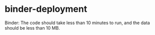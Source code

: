 # binder-deployment
Binder: The code should take less than 10 minutes to run, and the data should be less than 10 MB.
